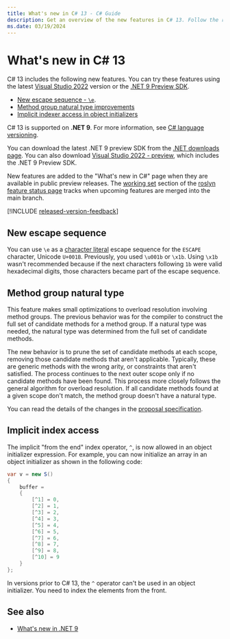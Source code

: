 ```yaml
---
title: What's new in C# 13 - C# Guide
description: Get an overview of the new features in C# 13. Follow the release of new preview features as .NET 9 and C# 13 previews are released.
ms.date: 03/19/2024
---
```

# What's new in C# 13

C# 13 includes the following new features. You can try these features using the latest [Visual Studio 2022](https://visualstudio.microsoft.com/vs/preview/) version or the [.NET 9 Preview SDK](https://dotnet.microsoft.com/download/dotnet).

- [New escape sequence - `\e`](#new-escape-sequence).
- [Method group natural type improvements](#method-group-natural-type)
- [Implicit indexer access in object initializers](#implicit-index-access)

C# 13 is supported on **.NET 9**. For more information, see [C# language versioning](../language-reference/configure-language-version.md).

You can download the latest .NET 9 preview SDK from the [.NET downloads page](https://dotnet.microsoft.com/download). You can also download [Visual Studio 2022 - preview](https://visualstudio.microsoft.com/vs/), which includes the .NET 9 Preview SDK.

New features are added to the "What's new in C#" page when they are available in public preview releases. The [working set](https://github.com/dotnet/roslyn/blob/main/docs/Language%20Feature%20Status.md#working-set) section of the [roslyn feature status page](https://github.com/dotnet/roslyn/blob/main/docs/Language%20Feature%20Status.md) tracks when upcoming features are merged into the main branch.

[!INCLUDE [released-version-feedback](./includes/released-feedback.md)]

## New escape sequence

You can use `\e` as a [character literal](~/_csharpstandard/standard/lexical-structure.md#6455-character-literals) escape sequence for the `ESCAPE` character, Unicode `U+001B`. Previously, you used `\u001b` or `\x1b`. Using `\x1b` wasn't recommended because if the next characters following `1b` were valid hexadecimal digits, those characters became part of the escape sequence.

## Method group natural type

This feature makes small optimizations to overload resolution involving method groups. The previous behavior was for the compiler to construct the full set of candidate methods for a method group. If a natural type was needed, the natural type was determined from the full set of candidate methods.

The new behavior is to prune the set of candidate methods at each scope, removing those candidate methods that aren't applicable. Typically, these are generic methods with the wrong arity, or constraints that aren't satisfied. The process continues to the next outer scope only if no candidate methods have been found. This process more closely follows the general algorithm for overload resolution. If all candidate methods found at a given scope don't match, the method group doesn't have a natural type.

You can read the details of the changes in the [proposal specification](~/_csharplang/proposals/method-group-natural-type-improvements.md).

## Implicit index access

The implicit "from the end" index operator, `^`, is now allowed in an object initializer expression. For example, you can now initialize an array in an object initializer as shown in the following code:

```csharp
var v = new S() 
{ 
    buffer = 
    { 
        [^1] = 0,
        [^2] = 1,
        [^3] = 2,
        [^4] = 3,
        [^5] = 4,
        [^6] = 5,
        [^7] = 6,
        [^8] = 7,
        [^9] = 8,
        [^10] = 9
    } 
};
```

In versions prior to C# 13, the `^` operator can't be used in an object initializer. You need to index the elements from the front.

## See also

- [What's new in .NET 9](../../core/whats-new/dotnet-8/overview.md)
